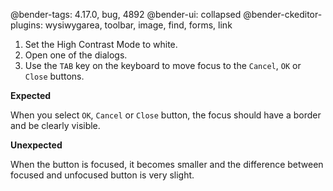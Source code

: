 @bender-tags: 4.17.0, bug, 4892
@bender-ui: collapsed
@bender-ckeditor-plugins: wysiwygarea, toolbar, image, find, forms, link

1. Set the High Contrast Mode to white.
2. Open one of the dialogs.
3. Use the `TAB` key on the keyboard to move focus to the `Cancel`, `OK` or `Close` buttons.

**Expected**

When you select `OK`, `Cancel` or `Close` button, the focus should have a border and be clearly visible.

**Unexpected**

When the button is focused, it becomes smaller and the difference between focused and unfocused button is very slight.
